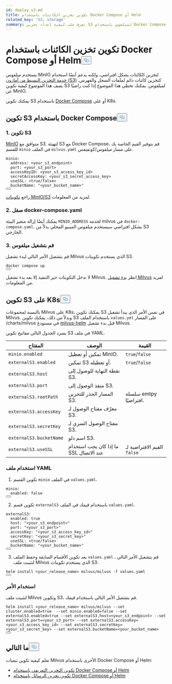 ```yaml
---
id: deploy_s3.md
title: تكوين تخزين الكائنات باستخدام Docker Compose أو Helm
related_key: 'S3, storage'
summary: تعرف على كيفية إعداد تخزين S3 لميلفوس باستخدام Docker Compose أو Helm.
---
```

<h1 id="Configure-Object-Storage-with-Docker-Compose-or-Helm" class="common-anchor-header">تكوين تخزين الكائنات باستخدام Docker Compose أو Helm<button data-href="#Configure-Object-Storage-with-Docker-Compose-or-Helm" class="anchor-icon" translate="no">
      <svg translate="no"
        aria-hidden="true"
        focusable="false"
        height="20"
        version="1.1"
        viewBox="0 0 16 16"
        width="16"
      >
        <path
          fill="#0092E4"
          fill-rule="evenodd"
          d="M4 9h1v1H4c-1.5 0-3-1.69-3-3.5S2.55 3 4 3h4c1.45 0 3 1.69 3 3.5 0 1.41-.91 2.72-2 3.25V8.59c.58-.45 1-1.27 1-2.09C10 5.22 8.98 4 8 4H4c-.98 0-2 1.22-2 2.5S3 9 4 9zm9-3h-1v1h1c1 0 2 1.22 2 2.5S13.98 12 13 12H9c-.98 0-2-1.22-2-2.5 0-.83.42-1.64 1-2.09V6.25c-1.09.53-2 1.84-2 3.25C6 11.31 7.55 13 9 13h4c1.45 0 3-1.69 3-3.5S14.5 6 13 6z"
        ></path>
      </svg>
    </button></h1><p>يستخدم ميلفوس MinIO لتخزين الكائنات بشكل افتراضي، ولكنه يدعم أيضًا استخدام <a href="https://aws.amazon.com/s3/">خدمة التخزين البسيط من أمازون (S3)</a> كتخزين كائنات دائم لملفات السجل والفهرس. يصف هذا الموضوع كيفية تكوين S3 لميلفوس. يمكنك تخطي هذا الموضوع إذا كنت راضيًا عن MinIO.</p>
<p>يمكنك تكوين S3 باستخدام <a href="https://docs.docker.com/get-started/overview/">Docker Compose</a> أو على K8s.</p>
<h2 id="Configure-S3-with-Docker-Compose" class="common-anchor-header">تكوين S3 باستخدام Docker Compose<button data-href="#Configure-S3-with-Docker-Compose" class="anchor-icon" translate="no">
      <svg translate="no"
        aria-hidden="true"
        focusable="false"
        height="20"
        version="1.1"
        viewBox="0 0 16 16"
        width="16"
      >
        <path
          fill="#0092E4"
          fill-rule="evenodd"
          d="M4 9h1v1H4c-1.5 0-3-1.69-3-3.5S2.55 3 4 3h4c1.45 0 3 1.69 3 3.5 0 1.41-.91 2.72-2 3.25V8.59c.58-.45 1-1.27 1-2.09C10 5.22 8.98 4 8 4H4c-.98 0-2 1.22-2 2.5S3 9 4 9zm9-3h-1v1h1c1 0 2 1.22 2 2.5S13.98 12 13 12H9c-.98 0-2-1.22-2-2.5 0-.83.42-1.64 1-2.09V6.25c-1.09.53-2 1.84-2 3.25C6 11.31 7.55 13 9 13h4c1.45 0 3-1.69 3-3.5S14.5 6 13 6z"
        ></path>
      </svg>
    </button></h2><h3 id="1-Configure-S3" class="common-anchor-header">1. تكوين S3</h3><p><a href="https://min.io/product/overview">MinIO</a> متوافق مع S3. لتهيئة S3 مع Docker Compose، قم بتوفير القيم الخاصة بك للقسم <code translate="no">minio</code> في الملف <code translate="no">milvus.yaml</code> على مسار ميلفوس/كونفيغس.</p>
<pre><code translate="no" class="language-yaml"><span class="hljs-attr">minio:</span>
  <span class="hljs-attr">address:</span> <span class="hljs-string">&lt;your_s3_endpoint&gt;</span>
  <span class="hljs-attr">port:</span> <span class="hljs-string">&lt;your_s3_port&gt;</span>
  <span class="hljs-attr">accessKeyID:</span> <span class="hljs-string">&lt;your_s3_access_key_id&gt;</span>
  <span class="hljs-attr">secretAccessKey:</span> <span class="hljs-string">&lt;your_s3_secret_access_key&gt;</span>
  <span class="hljs-attr">useSSL:</span> <span class="hljs-string">&lt;true/false&gt;</span>
  <span class="hljs-attr">bucketName:</span> <span class="hljs-string">&quot;&lt;your_bucket_name&gt;&quot;</span>
<button class="copy-code-btn"></button></code></pre>
<p>راجع <a href="/docs/ar/configure_minio.md">تكوينات MinIO/S3</a> لمزيد من المعلومات.</p>
<h3 id="2-Refine-docker-composeyaml" class="common-anchor-header">2. صقل docker-compose.yaml</h3><p>يمكنك أيضًا إزالة متغير البيئة <code translate="no">MINIO_ADDRESS</code> لخدمة milvus في <code translate="no">docker-compose.yaml</code>. بشكل افتراضي سيستخدم ميلفوس المينيو المحلي بدلاً من S3 الخارجي.</p>
<h3 id="3-Run-Milvus" class="common-anchor-header">3. قم بتشغيل ميلفوس</h3><p>قم بتشغيل الأمر التالي لبدء تشغيل Milvus الذي يستخدم تكوينات S3.</p>
<pre><code translate="no" class="language-shell">docker compose up
<button class="copy-code-btn"></button></code></pre>
<div class="alert note">لا تدخل التكوينات حيز التنفيذ إلا بعد بدء تشغيل Milvus. انظر <a href="https://milvus.io/docs/install_standalone-docker.md#Start-Milvus">بدء تشغيل Milvus</a> لمزيد من المعلومات.</div>
<h2 id="Configure-S3-on-K8s" class="common-anchor-header">تكوين S3 على K8s<button data-href="#Configure-S3-on-K8s" class="anchor-icon" translate="no">
      <svg translate="no"
        aria-hidden="true"
        focusable="false"
        height="20"
        version="1.1"
        viewBox="0 0 16 16"
        width="16"
      >
        <path
          fill="#0092E4"
          fill-rule="evenodd"
          d="M4 9h1v1H4c-1.5 0-3-1.69-3-3.5S2.55 3 4 3h4c1.45 0 3 1.69 3 3.5 0 1.41-.91 2.72-2 3.25V8.59c.58-.45 1-1.27 1-2.09C10 5.22 8.98 4 8 4H4c-.98 0-2 1.22-2 2.5S3 9 4 9zm9-3h-1v1h1c1 0 2 1.22 2 2.5S13.98 12 13 12H9c-.98 0-2-1.22-2-2.5 0-.83.42-1.64 1-2.09V6.25c-1.09.53-2 1.84-2 3.25C6 11.31 7.55 13 9 13h4c1.45 0 3-1.69 3-3.5S14.5 6 13 6z"
        ></path>
      </svg>
    </button></h2><p>بالنسبة لمجموعات Milvus على K8s، يمكنك تكوين S3 في نفس الأمر الذي يبدأ تشغيل Milvus. وبدلاً من ذلك، يمكنك تكوين S3 باستخدام الملف <code translate="no">values.yml</code> على المسار /charts/milvus في مستودع <a href="https://github.com/milvus-io/milvus-helm">milvus-helm</a> قبل بدء تشغيل Milvus.</p>
<p>يسرد الجدول التالي مفاتيح تكوين S3 في ملف YAML.</p>
<table>
<thead>
<tr><th>المفتاح</th><th>الوصف</th><th>القيمة</th></tr>
</thead>
<tbody>
<tr><td><code translate="no">minio.enabled</code></td><td>تمكين أو تعطيل MinIO.</td><td><code translate="no">true</code>/<code translate="no">false</code></td></tr>
<tr><td><code translate="no">externalS3.enabled</code></td><td>تمكين S3 أو تعطيله.</td><td><code translate="no">true</code>/<code translate="no">false</code></td></tr>
<tr><td><code translate="no">externalS3.host</code></td><td>نقطة النهاية للوصول إلى S3.</td><td></td></tr>
<tr><td><code translate="no">externalS3.port</code></td><td>منفذ الوصول إلى S3.</td><td></td></tr>
<tr><td><code translate="no">externalS3.rootPath</code></td><td>المسار الجذر للتخزين S3.</td><td>سلسلة emtpy افتراضيًا.</td></tr>
<tr><td><code translate="no">externalS3.accessKey</code></td><td>معرّف مفتاح الوصول لـ S3.</td><td></td></tr>
<tr><td><code translate="no">externalS3.secretKey</code></td><td>مفتاح الوصول السري لـ S3.</td><td></td></tr>
<tr><td><code translate="no">externalS3.bucketName</code></td><td>اسم دلو S3.</td><td></td></tr>
<tr><td><code translate="no">externalS3.useSSL</code></td><td>ما إذا كان يجب استخدام SSL عند الاتصال</td><td>القيم الافتراضية لـ <code translate="no">false</code></td></tr>
</tbody>
</table>
<h3 id="Using-the-YAML-file" class="common-anchor-header">استخدام ملف YAML</h3><ol>
<li>تكوين القسم <code translate="no">minio</code> في الملف <code translate="no">values.yaml</code>.</li>
</ol>
<pre><code translate="no" class="language-yaml"><span class="hljs-attr">minio:</span>
  <span class="hljs-attr">enabled:</span> <span class="hljs-literal">false</span>
<button class="copy-code-btn"></button></code></pre>
<ol start="2">
<li>تكوين قسم <code translate="no">externalS3</code> باستخدام قيمك في الملف <code translate="no">values.yaml</code>.</li>
</ol>
<pre><code translate="no" class="language-yaml"><span class="hljs-attr">externalS3:</span>
  <span class="hljs-attr">enabled:</span> <span class="hljs-literal">true</span>
  <span class="hljs-attr">host:</span> <span class="hljs-string">&quot;&lt;your_s3_endpoint&gt;&quot;</span>
  <span class="hljs-attr">port:</span> <span class="hljs-string">&quot;&lt;your_s3_port&gt;&quot;</span>
  <span class="hljs-attr">accessKey:</span> <span class="hljs-string">&quot;&lt;your_s3_access_key_id&gt;&quot;</span>
  <span class="hljs-attr">secretKey:</span> <span class="hljs-string">&quot;&lt;your_s3_secret_key&gt;&quot;</span>
  <span class="hljs-attr">useSSL:</span> <span class="hljs-string">&lt;true/false&gt;</span>
  <span class="hljs-attr">bucketName:</span> <span class="hljs-string">&quot;&lt;your_bucket_name&gt;&quot;</span>
<button class="copy-code-btn"></button></code></pre>
<ol start="3">
<li>بعد تكوين الأقسام السابقة وحفظ الملف <code translate="no">values.yaml</code> ، قم بتشغيل الأمر التالي لتثبيت ملف Milvus الذي يستخدم تكوينات S3.</li>
</ol>
<pre><code translate="no" class="language-shell">helm install &lt;your_release_name&gt; milvus/milvus -f values.yaml
<button class="copy-code-btn"></button></code></pre>
<h3 id="Using-a-command" class="common-anchor-header">استخدام الأمر</h3><p>لتثبيت ملف Milvus وتكوين S3، قم بتشغيل الأمر التالي باستخدام قيمك.</p>
<pre><code translate="no" class="language-shell">helm install &lt;your_release_name&gt; milvus/milvus --set cluster.enabled=true  --set minio.enabled=false --set externalS3.enabled=true --set externalS3.host=&lt;your_s3_endpoint&gt; --set externalS3.port=&lt;your_s3_port&gt; --set externalS3.accessKey=&lt;your_s3_access_key_id&gt; --set externalS3.secretKey=&lt;your_s3_secret_key&gt; --set externalS3.bucketName=&lt;your_bucket_name&gt;
<button class="copy-code-btn"></button></code></pre>
<h2 id="Whats-next" class="common-anchor-header">ما التالي<button data-href="#Whats-next" class="anchor-icon" translate="no">
      <svg translate="no"
        aria-hidden="true"
        focusable="false"
        height="20"
        version="1.1"
        viewBox="0 0 16 16"
        width="16"
      >
        <path
          fill="#0092E4"
          fill-rule="evenodd"
          d="M4 9h1v1H4c-1.5 0-3-1.69-3-3.5S2.55 3 4 3h4c1.45 0 3 1.69 3 3.5 0 1.41-.91 2.72-2 3.25V8.59c.58-.45 1-1.27 1-2.09C10 5.22 8.98 4 8 4H4c-.98 0-2 1.22-2 2.5S3 9 4 9zm9-3h-1v1h1c1 0 2 1.22 2 2.5S13.98 12 13 12H9c-.98 0-2-1.22-2-2.5 0-.83.42-1.64 1-2.09V6.25c-1.09.53-2 1.84-2 3.25C6 11.31 7.55 13 9 13h4c1.45 0 3-1.69 3-3.5S14.5 6 13 6z"
        ></path>
      </svg>
    </button></h2><p>تعلم كيفية تكوين تبعيات Milvus الأخرى باستخدام Docker Compose أو Helm:</p>
<ul>
<li><a href="/docs/ar/deploy_etcd.md">تكوين التخزين التعريفي باستخدام Docker Compose أو Helm</a></li>
<li><a href="/docs/ar/deploy_pulsar.md">تكوين تخزين الرسائل باستخدام Docker Compose أو Helm</a></li>
</ul>
